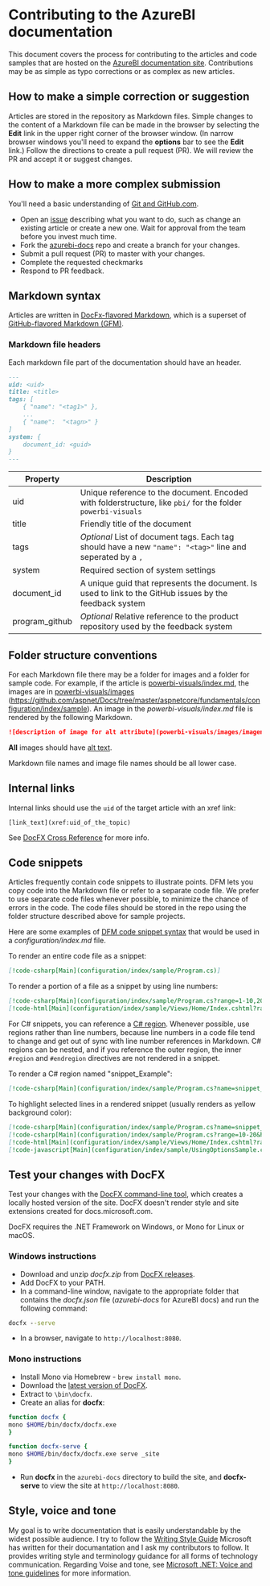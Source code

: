 # Contributing to the AzureBI documentation

This document covers the process for contributing to the articles and code samples that are hosted on the [AzureBI documentation site](https://azurebi-docs.jppp.org). Contributions may be as simple as typo corrections or as complex as new articles.

## How to make a simple correction or suggestion

Articles are stored in the repository as Markdown files. Simple changes to the content of a Markdown file can be made in the browser by selecting the **Edit** link in the upper right corner of the browser window. (In narrow browser windows you'll need to expand the **options** bar to see the **Edit** link.) Follow the directions to create a pull request (PR). We will review the PR and accept it or suggest changes.

## How to make a more complex submission

You'll need a basic understanding of [Git and GitHub.com](https://guides.github.com/activities/hello-world/).

* Open an [issue](https://github.com/liprec/azurebi-docs/issues/new) describing what you want to do, such as change an existing article or create a new one. Wait for approval from the team before you invest much time.
* Fork the [azurebi-docs](https://github.com/liprec/azurebi-docs/) repo and create a branch for your changes.
* Submit a pull request (PR) to master with your changes.
* Complete the requested checkmarks
* Respond to PR feedback.

## Markdown syntax

Articles are written in [DocFx-flavored Markdown](http://dotnet.github.io/docfx/spec/docfx_flavored_markdown.html), which is a superset of [GitHub-flavored Markdown (GFM)](https://guides.github.com/features/mastering-markdown/). 

### Markdown file headers

Each markdown file part of the documentation should have an header.

```markdown
---
uid: <uid>
title: <title>
tags: [
    { "name": "<tag1>" },
    ...
    { "name":  "<tagn>" }
]
system: {
    document_id: <guid>
}
---
```

|Property  |Description  |
|----------|-------------|
|uid       | Unique reference to the document. Encoded with folderstructure, like `pbi/` for the folder `powerbi-visuals`        |
|title     | Friendly title of the document        |
|tags     | *Optional* List of document tags. Each tag should have a new `"name": "<tag>"` line and seperated by a `,` |
| system | Required section of system settings
|  document_id    | A unique guid that represents the document. Is used to link to the GitHub issues by the feedback system |
|  program_github | *Optional* Relative reference to the product repository used by the feedback system |

## Folder structure conventions

For each Markdown file there may be a folder for images and a folder for sample code. For example, if the article is [powerbi-visuals/index.md](https://github.com/liprec/azurebi-docs/blob/master/powerbi-visuals/index.md), the images are in [powerbi-visuals/images](https://github.com/liprec/azurebi-docs/blob/master/powerbi-visuals/images) (https://github.com/aspnet/Docs/tree/master/aspnetcore/fundamentals/configuration/index/sample).
An image in the *powerbi-visuals/index.md* file is rendered by the following Markdown.

```markdown
![description of image for alt attribute](powerbi-visuals/images/imagename.png)
```

**All** images should have [alt text](https://wikipedia.org/wiki/Alt_attribute).

Markdown file names and image file names should be all lower case.

## Internal links

Internal links should use the `uid` of the target article with an xref link:

`[link_text](xref:uid_of_the_topic)`

See [DocFX Cross Reference](http://dotnet.github.io/docfx/spec/docfx_flavored_markdown.html#cross-reference) for more info.

## Code snippets

Articles frequently contain code snippets to illustrate points. DFM lets you copy code into the Markdown file or refer to a separate code file. We prefer to use separate code files whenever possible, to minimize the chance of errors in the code. The code files should be stored in the repo using the folder structure described above for sample projects.

Here are some examples of [DFM code snippet syntax](http://dotnet.github.io/docfx/spec/docfx_flavored_markdown.html#code-snippet) that would be used in a *configuration/index.md* file.

To render an entire code file as a snippet:

```markdown
[!code-csharp[Main](configuration/index/sample/Program.cs)]
```

To render a portion of a file as a snippet by using line numbers:

```markdown
[!code-csharp[Main](configuration/index/sample/Program.cs?range=1-10,20,30,40-50]
[!code-html[Main](configuration/index/sample/Views/Home/Index.cshtml?range=1-10,20,30,40-50]
```

For C# snippets, you can reference a [C# region](https://docs.microsoft.com/dotnet/csharp/language-reference/preprocessor-directives/preprocessor-region). Whenever possible, use regions rather than line numbers, because line numbers in a code file tend to change and get out of sync with line number references in Markdown. C# regions can be nested, and if you reference the outer region, the inner `#region` and `#endregion` directives are not rendered in a snippet. 

To render a C# region named "snippet_Example":

```markdown
[!code-csharp[Main](configuration/index/sample/Program.cs?name=snippet_Example)]
```

To highlight selected lines in a rendered snippet (usually renders as yellow background color):

```markdown
[!code-csharp[Main](configuration/index/sample/Program.cs?name=snippet_Example&highlight=1-3,10,20-25)]
[!code-csharp[Main](configuration/index/sample/Program.cs?range=10-20&highlight=1-3]
[!code-html[Main](configuration/index/sample/Views/Home/Index.cshtml?range=10-20&highlight=1-3]
[!code-javascript[Main](configuration/index/sample/UsingOptionsSample.csproj?range=10-20&highlight=1-3]
```

## Test your changes with DocFX

Test your changes with the [DocFX command-line tool](https://dotnet.github.io/docfx/tutorial/docfx_getting_started.html#2-use-docfx-as-a-command-line-tool), which creates a locally hosted version of the site. DocFX doesn't render style and site extensions created for docs.microsoft.com.

DocFX requires the .NET Framework on Windows, or Mono for Linux or macOS. 

### Windows instructions

* Download and unzip *docfx.zip* from [DocFX releases](https://github.com/dotnet/docfx/releases).
* Add DocFX to your PATH.
* In a command-line window, navigate to the appropriate folder that contains the *docfx.json* file (*azurebi-docs* for AzureBI docs) and run the following command:

```cmd
docfx --serve
```

* In a browser, navigate to `http://localhost:8080`.

### Mono instructions

* Install Mono via Homebrew - `brew install mono`.
* Download the [latest version of DocFX](https://github.com/dotnet/docfx/releases).
* Extract to `\bin\docfx`.
* Create an alias for **docfx**:

```bash
function docfx {
mono $HOME/bin/docfx/docfx.exe
}

function docfx-serve {
mono $HOME/bin/docfx/docfx.exe serve _site
}
```

* Run **docfx** in the `azurebi-docs` directory to build the site, and **docfx-serve** to view the site at `http://localhost:8080`.

## Style, voice and tone

My goal is to write documentation that is easily understandable by the widest possible audience. I try to follow the [Writing Style Guide](https://docs.microsoft.com/style-guide/welcome/) Microsoft has written for their documantation and I ask my contributors to follow. It provides writing style and terminology guidance for all forms of technology communication.
Regarding Voise and tone, see [Microsoft .NET: Voice and tone guidelines](https://github.com/dotnet/docs/blob/master/styleguide/voice-tone.md) for more information.
